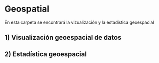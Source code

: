 # Geospatial
En esta carpeta se encontrará la vizualización y la estadistica geoespacial

## 1) Visualización geoespacial de datos

## 2) Estadística geoespacial
